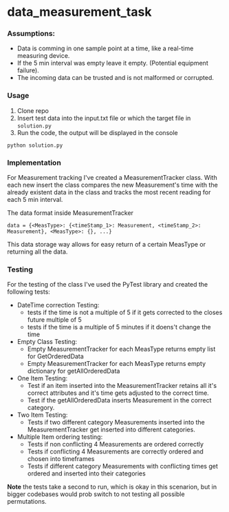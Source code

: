 # data_measurement_task

### Assumptions:

* Data is comming in one sample point at a time, like a real-time measuring device.
* If the 5 min interval was empty leave it empty. (Potential equipment failure).
* The incoming data can be trusted and is not malformed or corrupted.

### Usage

1. Clone repo
2. Insert test data into the input.txt file or which the target file in `solution.py`
3. Run the code, the output will be displayed in the console

```
python solution.py
```

### Implementation

For Measurement tracking I've created a MeasurementTracker class. With each new insert the class compares the new Measurement's time with the already existent data in the class and tracks the most recent reading for each 5 min interval.


The data format inside MeasurementTracker
```
data = {<MeasType>: {<timeStamp_1>: Measurement, <timeStamp_2>: Measurement}, <MeasType>: {}, ...}
```

This data storage way allows for easy return of a certain MeasType or returning all the data.

### Testing
For the testing of the class I've used the PyTest library and created the following tests:

* DateTime correction Testing:
    * tests if the time is not a multiple of 5 if it gets corrected to the closes future multiple of 5
    * tests if the time is a multiple of 5 minutes if it doens't change the time
* Empty Class Testing:
    * Empty MeasurementTracker for each MeasType returns empty list for GetOrderedData
    * Empty MeasurementTracker for each MeasType returns empty dictionary for getAllOrderedData
* One Item Testing:
    * Test if an item inserted into the MeasurementTracker retains all it's correct attributes and it's time gets adjusted to the correct time.
    * Test if the getAllOrderedData inserts Measurement in the correct category.
* Two Item Testing:
    * Tests if two different category Measurements inserted into the MeasurementTracker get inserted into different categories.
* Multiple Item ordering testing:
    * Tests if non conflicting 4 Measurements are ordered correctly
    * Tests if conflicting 4 Measurements are correctly ordered and chosen into timeframes
    * Tests if different category Measurements with conflicting times get ordered and inserted into their categories


**Note** the tests take a second to run, which is okay in this scenarion, but in bigger codebases would prob switch to not testing all possible permutations.